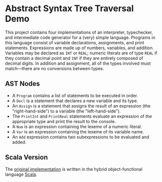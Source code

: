 # Abstract Syntax Tree Traversal Demo

This project contains four implementations of an interpreter, typechecker, and intermediate code generator for a (very) simple language.
Programs in this language consist of variable declarations, assignments, and print statements.
Expressions are made up of numbers, variables, and addition.
Variables may be declared as `INT` or `REAL`; numeric literals are of type `REAL` if they contain a decimal point and `INT` if they are entirely composed of decimal digits.
In addition and assignment, all of the types involved must match&mdash;there are no conversions between types.

## AST Nodes

* A `Program` contains a list of statements to be executed in order.
* A `Decl` is a statement that declares a new variable and its type.
* An `Assign` is a statement that assigns the result of an expression (the "right-hand-side") to a variable (the "left-hand-side").
* The `PrintInt` and `PrintReal` statements evaluate an expression of the appropriate type and print the result to the console.
* A `Num` is an expression containing the lexeme of a numeric literal.
* A `Var` is an expression containing the lexeme of its variable name.
* An `Add` expression contains two subexpressions to be evaluated and added.

## Scala Version

The [original implementation](src/main/scala) is written in the hybrid object-functional language [Scala](https://www.scala-lang.org/).